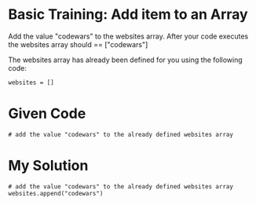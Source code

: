 # Basic Training: Add item to an Array

Add the value "codewars" to the websites array.
After your code executes the websites array should == ["codewars"]

The websites array has already been defined for you using the following code:
```
websites = []
```

# Given Code

```{python}
# add the value "codewars" to the already defined websites array
```

# My Solution

```{python}
# add the value "codewars" to the already defined websites array
websites.append("codewars")
```
